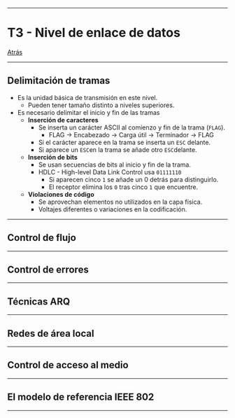 
---
# T3 - Nivel de enlace de datos

[Atrás](../README.md)

---
## Delimitación de tramas

- Es la unidad básica de transmisión en este nivel.
	- Pueden tener tamaño distinto a niveles superiores.
- Es necesario delimitar el inicio y fin de las tramas
	- **Inserción de caracteres**
		- Se inserta un carácter ASCII al comienzo y fin de la trama (`FLAG`).
			- FLAG -> Encabezado -> Carga útil -> Terminador -> FLAG
		- Si el carácter aparece en la trama se inserta un `ESC` delante.
		- Si aparece un `ESC`en la trama se añade otro `ESC`delante.
	- **Inserción de bits** 
		- Se usan secuencias de bits al inicio y fin de la trama.
		- HDLC - High-level Data Link Control usa `01111110`
			- Si aparecen cinco `1` se añade un 0 detrás para distinguirlo.
			- El receptor elimina los `0` tras cinco `1` que encuentre.
	- **Violaciones de código**
		- Se aprovechan elementos no utilizados en la capa física.
		- Voltajes diferentes o variaciones en la codificación.

---
## Control de flujo



---
## Control de errores



---
## Técnicas ARQ



---
## Redes de área local



---
## Control de acceso al medio



---
## El modelo de referencia IEEE 802



---